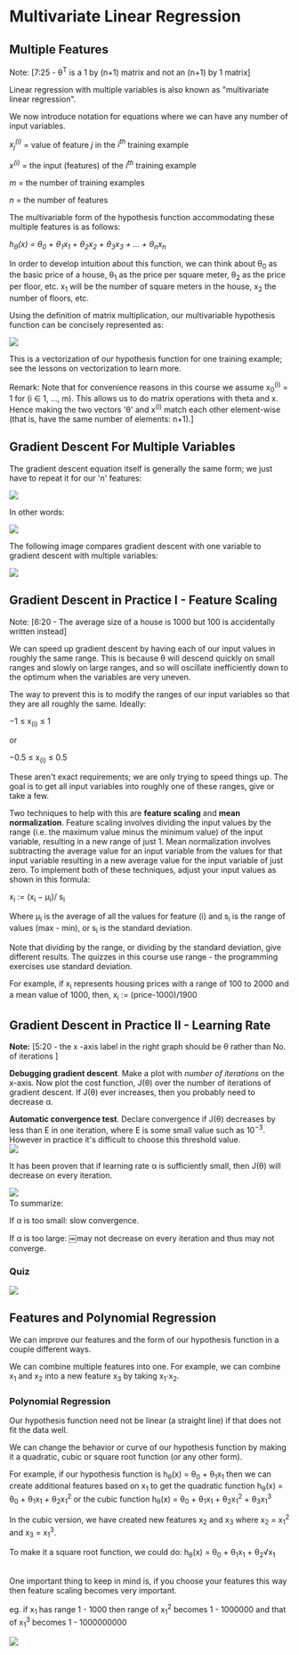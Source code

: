 Multivariate Linear Regression
==================================

## Multiple Features
Note: [7:25 - θ<sup>T</sup> is a 1 by (n+1) matrix and not an (n+1) by 1 matrix]

Linear regression with multiple variables is also known as "multivariate linear regression".

We now introduce notation for equations where we can have any number of input variables.

_x<sub>j</sub><sup>(i)</sup>_ = value of feature _j_ in the _i<sup>th</sup>_ training example

_x<sup>(i)</sup>_ = the input (features) of the _i<sup>th</sup>_ training example

_m_ = the number of training examples

_n_ = the number of features

The multivariable form of the hypothesis function accommodating these multiple features is as follows:

_h<sub>θ</sub>(x) = θ<sub>0</sub> + θ<sub>1</sub>x<sub>1</sub> + θ<sub>2</sub>x<sub>2</sub> + 
θ<sub>3</sub>x<sub>3</sub> + ... + θ<sub>n</sub>x<sub>n</sub>_

In order to develop intuition about this function, we can think about θ<sub>0</sub> as the basic price of a house, 
θ<sub>1</sub> as the price per square meter, θ<sub>2</sub> as the price per floor, etc. x<sub>1</sub> will be the 
number of square meters in the house, x<sub>2</sub> the number of floors, etc.

Using the definition of matrix multiplication, our multivariable hypothesis function can be concisely represented as:

![](./img/week2-1.png)

This is a vectorization of our hypothesis function for one training example; see the lessons on vectorization 
to learn more.

Remark: Note that for convenience reasons in this course we assume x<sub>0</sub><sup>(i)</sup> = 1 for (i ∈ 1, …, m). 
This allows us to do matrix operations with theta and x. Hence making the two vectors 'θ' and x<sup>(i)</sup>
match each other element-wise (that is, have the same number of elements: n+1).]

## Gradient Descent For Multiple Variables

The gradient descent equation itself is generally the same form; we just have 
to repeat it for our 'n' features:

![](./img/week2-2.png)

In other words:

![](./img/week2-3.png)

The following image compares gradient descent with one variable to gradient 
descent with multiple variables:

![](./img/week2-4.png)

## Gradient Descent in Practice I - Feature Scaling

Note: [6:20 - The average size of a house is 1000 but 100 is accidentally written instead]

We can speed up gradient descent by having each of our input values in roughly 
the same range. This is because θ will descend quickly on small ranges and 
slowly on large ranges, and so will oscillate inefficiently down to the 
optimum when the variables are very uneven.

The way to prevent this is to modify the ranges of our input variables so that 
they are all roughly the same. Ideally:

−1 ≤ x<sub>(i)</sub> ≤ 1

or

−0.5 ≤ x<sub>(i)</sub> ≤ 0.5

These aren't exact requirements; we are only trying to speed things up. 
The goal is to get all input variables into roughly one of these ranges, 
give or take a few.

Two techniques to help with this are **feature scaling** and **mean normalization**. 
Feature scaling involves dividing the input values by the range (i.e. the 
maximum value minus the minimum value) of the input variable, resulting in a 
new range of just 1. Mean normalization involves subtracting the average value 
for an input variable from the values for that input variable resulting in a 
new average value for the input variable of just zero. To implement both of 
these techniques, adjust your input values as shown in this formula:

​x<sub>i</sub> := (x<sub>i</sub> − μ<sub>i</sub>)/ s<sub>i</sub>

Where μ<sub>i</sub> is the average of all the values for feature (i) and 
s<sub>i</sub> is the range of values (max - min), or s<sub>i</sub> is the 
standard deviation.

Note that dividing by the range, or dividing by the standard deviation, 
give different results. The quizzes in this course use range - 
the programming exercises use standard deviation.

For example, if x<sub>i</sub> represents housing prices with a range of 
100 to 2000 and a mean value of 1000, then, 
x<sub>i</sub> := (price-1000)/1900

## Gradient Descent in Practice II - Learning Rate

**Note:** [5:20 - the x -axis label in the right graph should be θ rather than 
No. of iterations ]

**Debugging gradient descent**. Make a plot with _number of iterations_ on 
the x-axis. Now plot the cost function, J(θ) over the number of iterations of 
gradient descent. If J(θ) ever increases, then you probably need to decrease α.

**Automatic convergence test**. Declare convergence if J(θ) decreases by 
less than E in one iteration, where E is some small value such as 10<sup>−3</sup>. 
However in practice it's difficult to choose this threshold value.
 ​	 
 ![](./img/week2-5.png)
 
It has been proven that if learning rate α is sufficiently small, then J(θ) 
will decrease on every iteration.

![](./img/week2-6.png)
 ​		
To summarize:

If α is too small: slow convergence.

If α is too large: ￼may not decrease on every iteration and thus may not converge. 

### Quiz

![](./img/week2-7.png)


## Features and Polynomial Regression
We can improve our features and the form of our hypothesis function in a 
couple different ways.

We can combine multiple features into one. For example, we can combine 
x<sub>1</sub> and x<sub>2</sub> into a new feature x<sub>3</sub>
by taking x<sub>1</sub>⋅x<sub>2</sub>.

### Polynomial Regression
Our hypothesis function need not be linear (a straight line) if that does 
not fit the data well.

We can change the behavior or curve of our hypothesis function by making it a 
quadratic, cubic or square root function (or any other form).

For example, if our hypothesis function is h<sub>θ</sub>(x) = θ<sub>0</sub> + 
θ<sub>1</sub>x<sub>1</sub> then we can create additional features based on 
x<sub>1</sub> to get the quadratic function 
h<sub>θ</sub>(x) = θ<sub>0</sub> + θ<sub>1</sub>x<sub>1</sub> + θ<sub>2</sub>x<sub>1</sub><sup>2</sup>
 or the cubic function 
 h<sub>θ</sub>(x) = θ<sub>0</sub> + θ<sub>1</sub>x<sub>1</sub> + θ<sub>2</sub>x<sub>1</sub><sup>2</sup>  + θ<sub>3</sub>x<sub>1</sub><sup>3</sup>
 

In the cubic version, we have created new features x<sub>2</sub> and x<sub>3</sub> 
where x<sub>2</sub> = x<sub>1</sub><sup>2</sup> and 
x<sub>3</sub> = x<sub>1</sub><sup>3</sup>.

To make it a square root function, we could do: 
h<sub>θ</sub>(x) = θ<sub>0</sub> + θ<sub>1</sub>x<sub>1</sub> + θ<sub>2</sub>&#8730;x<sub>1</sub>
​	 
​	 

One important thing to keep in mind is, if you choose your features this way 
then feature scaling becomes very important.

eg. if x<sub>1</sub> has range 1 - 1000 then range of x<sub>1</sub><sup>2</sup> 
becomes 1 - 1000000 and that of  x<sub>1</sub><sup>3</sup> becomes 1 - 1000000000

![](./img/week2-8.png)